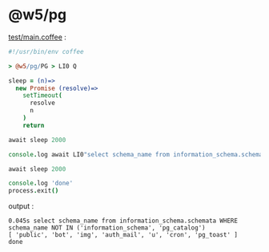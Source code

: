 [‼️]: ✏️README.mdt

# @w5/pg

[test/main.coffee](./test/main.coffee) :

```coffee
#!/usr/bin/env coffee

> @w5/pg/PG > LI0 Q

sleep = (n)=>
  new Promise (resolve)=>
    setTimeout(
      resolve
      n
    )
    return

await sleep 2000

console.log await LI0"select schema_name from information_schema.schemata WHERE schema_name NOT IN ('information_schema', 'pg_catalog')"

await sleep 2000

console.log 'done'
process.exit()
```

output :

```
0.045s select schema_name from information_schema.schemata WHERE schema_name NOT IN ('information_schema', 'pg_catalog')
[ 'public', 'bot', 'img', 'auth_mail', 'u', 'cron', 'pg_toast' ]
done
```
